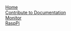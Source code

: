 [Home](Home)  
[Contribute to Documentation](Contributing_to_documentation)  
[Monitor](ElectricityMonitor)  
[RaspPi](RaspPi)